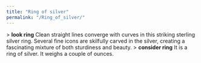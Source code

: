 ```yaml
---
title: "Ring of silver"
permalink: "/Ring_of_silver/"
---
```


\> **look ring**
Clean straight lines converge with curves in this striking sterling
silver
ring. Several fine icons are skilfully carved in the silver, creating
a
fascinating mixture of both sturdiness and beauty.
\> **consider ring**
It is a ring of silver.
It weighs a couple of ounces.